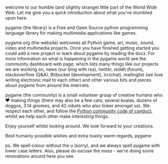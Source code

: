 

welcome to our humble (and slightly strange) little part of the World Wide Web. 
Let me give you a quick introduction about what you've stumbled upon here.

pygame (the library) is a Free and Open Source python programming language library
for making multimedia applications like games.

pygame.org (the website) welcomes all Python game, art, music, sound, 
video and multimedia projects. Once you have finished getting started you could
add a new project or learn about pygame by reading the docs. For more information
on what is happening in the pygame world see the community dashboard web page,
which lists many things like our projects we are working on, news (our blog with rss),
twitter, reddit (forum), stackoverflow (Q&A), Bitbucket (development), irc(chat),
mailinglist (we love writing electronic mail to each other) and other various bits
and pieces about pygame from around the internets.

pygame (the community) is a small volunteer group of creative humans who ♥ making things
(there may also be a few cats, several koalas, dozens of doggos,
3.14 gnomes, and 42 robots who also tinker amongst us). We respect each other, and
follow the [Python community code of conduct](https://www.python.org/psf/codeofconduct/),
whilst we help each other make interesting things.

Enjoy yourself whilst looking around. We look forward to your creations.


Best humanly possible wishes and extra toasty warm regards,
pygame

ps. We spell colour without the u (sorry), and we always spell pygame with lower case letters.
Also, please do excuse the mess - we're doing some renovations around here you see.
